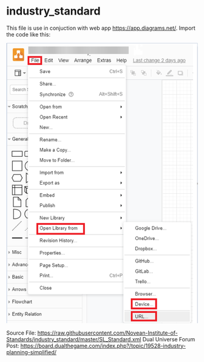 # industry_standard

This file is use in conjuction with web app https://app.diagrams.net/. Import the code like this:


![how_to_import](https://raw.githubusercontent.com/Novean-Institute-of-Standards/industry_standard/master/how_to_import.png)




Source File: https://raw.githubusercontent.com/Novean-Institute-of-Standards/industry_standard/master/SL_Standard.xml
Dual Universe Forum Post: https://board.dualthegame.com/index.php?/topic/19528-industry-planning-simplified/
